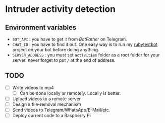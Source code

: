 # Intruder activity detection 

## Environment variables

* `BOT_API` : you have to get it from _BotFather_ on Telegram.
* `CHAT_ID` : you have to find it out. One easy way is to run my [rubytestbot](https://github.com/prp-e/rubytestbot) project on your bot before doing anything.
* `SERVER_ADDRESS` : you must set `activities` folder as a root folder for your server. never forget to put `/` at the end of address. 

## TODO

- [ ] Write videos to mp4
    - [ ] Can be done locally or remotely. Locally is better.
- [ ] Upload videos to a remote server 
- [ ] Design a file-removal mechanism 
- [ ] Send videos to Telegram/WhatsApp/E-Mail/etc. 
- [ ] Deploy current code to a Raspberry Pi